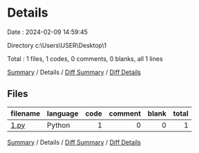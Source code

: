# Details

Date : 2024-02-09 14:59:45

Directory c:\\Users\\USER\\Desktop\\1

Total : 1 files,  1 codes, 0 comments, 0 blanks, all 1 lines

[Summary](results.md) / Details / [Diff Summary](diff.md) / [Diff Details](diff-details.md)

## Files
| filename | language | code | comment | blank | total |
| :--- | :--- | ---: | ---: | ---: | ---: |
| [1.py](/1.py) | Python | 1 | 0 | 0 | 1 |

[Summary](results.md) / Details / [Diff Summary](diff.md) / [Diff Details](diff-details.md)